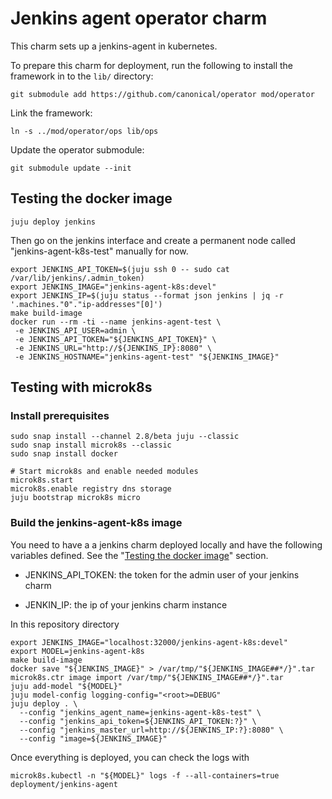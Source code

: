 # Jenkins agent operator charm
This charm sets up a jenkins-agent in kubernetes.

To prepare this charm for deployment, run the following to install the
framework in to the `lib/` directory:

```
git submodule add https://github.com/canonical/operator mod/operator
```

Link the framework:
```
ln -s ../mod/operator/ops lib/ops
```

Update the operator submodule:
```
git submodule update --init
```

## Testing the docker image

```
juju deploy jenkins
```

Then go on the jenkins interface and create a permanent node called "jenkins-agent-k8s-test" manually for now.

```
export JENKINS_API_TOKEN=$(juju ssh 0 -- sudo cat /var/lib/jenkins/.admin_token)
export JENKINS_IMAGE="jenkins-agent-k8s:devel"
export JENKINS_IP=$(juju status --format json jenkins | jq -r '.machines."0"."ip-addresses"[0]')
make build-image
docker run --rm -ti --name jenkins-agent-test \
 -e JENKINS_API_USER=admin \
 -e JENKINS_API_TOKEN="${JENKINS_API_TOKEN}" \
 -e JENKINS_URL="http://${JENKINS_IP}:8080" \
 -e JENKINS_HOSTNAME="jenkins-agent-test" "${JENKINS_IMAGE}"
```

## Testing with microk8s

### Install prerequisites
```
sudo snap install --channel 2.8/beta juju --classic
sudo snap install microk8s --classic
sudo snap install docker

# Start microk8s and enable needed modules
microk8s.start
microk8s.enable registry dns storage
juju bootstrap microk8s micro
```

### Build the jenkins-agent-k8s image

You need to have a a jenkins charm deployed locally and have the following variables
defined. See the "[Testing the docker image](#testing-the-docker-image)" section.

* JENKINS_API_TOKEN: the token for the admin user of your jenkins charm

* JENKIN_IP: the ip of your jenkins charm instance

In this repository directory
```
export JENKINS_IMAGE="localhost:32000/jenkins-agent-k8s:devel"
export MODEL=jenkins-agent-k8s
make build-image
docker save "${JENKINS_IMAGE}" > /var/tmp/"${JENKINS_IMAGE##*/}".tar
microk8s.ctr image import /var/tmp/"${JENKINS_IMAGE##*/}".tar
juju add-model "${MODEL}"
juju model-config logging-config="<root>=DEBUG"
juju deploy . \
  --config "jenkins_agent_name=jenkins-agent-k8s-test" \
  --config "jenkins_api_token=${JENKINS_API_TOKEN:?}" \
  --config "jenkins_master_url=http://${JENKINS_IP:?}:8080" \
  --config "image=${JENKINS_IMAGE}"
```

Once everything is deployed, you can check the logs with
```
microk8s.kubectl -n "${MODEL}" logs -f --all-containers=true deployment/jenkins-agent
```


